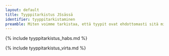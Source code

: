```yaml
---
layout: default
title: Tyyppitarkistus JSsässä
identifier: tyyppitarkistaminen
preamble: Miten voimme tarkistaa, että tyypit ovat ehdottomasti sitä mitä niiden pitää olla. Joitakin funktioita joiden avulla voimme tehdä näitä tarkistuksia.
---
```


{% include tyyppitarkistus_habs.md %}

{% include tyyppitarkistus_virta.md %}
